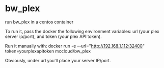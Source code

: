 # bw_plex
run bw_plex in a centos container

To run it, pass the docker the following environment variables: url (your plex server ip/port), and token (your plex API token).

Run it manually with: docker run -e --url="http://192.168.1.112:32400" token=yourplexapitoken mccloud/bw_plex

Obviously, under url you'll place your server IP/port.  
